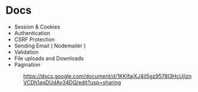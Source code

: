 <h1> Docs </h1>

<ul>
 <li>Session & Cookies</li>
 <li>Authentication</li>
 <li>CSRF Protection</li>
 <li>Sending Email ( Nodemailer ) </li>
 <li>Validation </li>
 <li>File uploads and Downloads </li>
 <li>Pagination </li>
<ul>

https://docs.google.com/document/d/1KKIfajXJ4iI5gz9578I3HcUjlznVCDh1aqDUdAy34DQ/edit?usp=sharing
